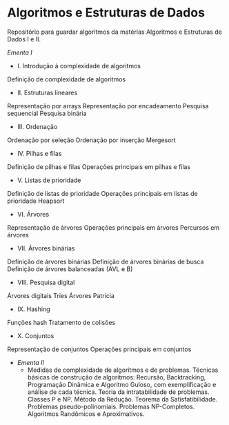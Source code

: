 # Algoritmos e Estruturas de Dados

Repositório para guardar algoritmos da matérias Algoritmos e Estruturas de Dados I e II.

_Ementa I_

- I. Introdução à complexidade de algoritmos

Definição de complexidade de algoritmos

- II. Estruturas lineares

Representação por arrays
Representação por encadeamento
Pesquisa sequencial
Pesquisa binária

- III. Ordenação

Ordenação por seleção
Ordenação por inserção
Mergesort

- IV. Pilhas e filas

Definição de pilhas e filas
Operações principais em pilhas e filas

- V. Listas de prioridade

Definição de listas de prioridade
Operações principais em listas de prioridade
Heapsort

- VI. Árvores

Representação de árvores
Operações principais em árvores
Percursos em árvores

- VII. Árvores binárias

Definição de árvores binárias
Definição de árvores binárias de busca
Definição de árvores balanceadas (AVL e B)

- VIII. Pesquisa digital

Árvores digitais
Tries
Árvores Patrícia

- IX. Hashing

Funções hash
Tratamento de colisões

- X. Conjuntos

Representação de conjuntos
Operações principais em conjuntos


- _Ementa II_
  - Medidas de complexidade de algoritmos e de problemas. Técnicas básicas de construção de algoritmos: Recursão, Backtracking, Programação Dinâmica e Algoritmo Guloso, com exemplificação e análise de cada técnica. Teoria da intratabilidade de problemas. Classes P e NP. Método da Redução. Teorema da Satisfatibilidade. Problemas pseudo-polinomiais. Problemas NP-Completos. Algoritmos Randômicos e Aproximativos.
